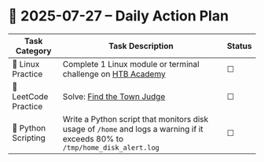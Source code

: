 # 📌 2025-07-27 – Daily Action Plan

| Task Category        | Task Description                                                                                                             | Status |
| -------------------- | ---------------------------------------------------------------------------------------------------------------------------- | ------ |
| 🐧 Linux Practice    | Complete 1 Linux module or terminal challenge on [HTB Academy](https://academy.hackthebox.com/)                              | ☐      |
| 🧠 LeetCode Practice | Solve: [Find the Town Judge](https://leetcode.com/problems/find-the-town-judge/)                                             | ☐      |
| 🐍 Python Scripting  | Write a Python script that monitors disk usage of `/home` and logs a warning if it exceeds 80% to `/tmp/home_disk_alert.log` | ☐      |

